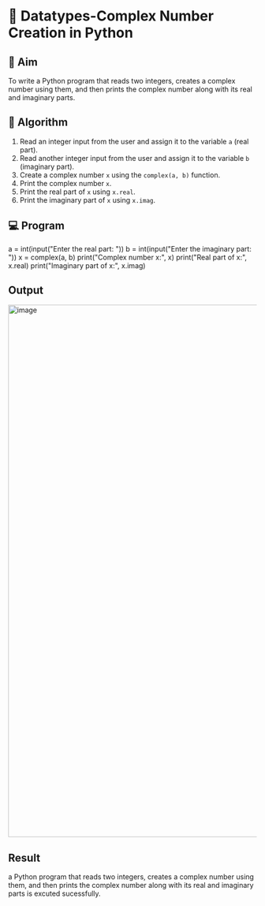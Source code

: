 # 🧮 Datatypes-Complex Number Creation in Python

## 🎯 Aim
To write a Python program that reads two integers, creates a complex number using them, and then prints the complex number along with its real and imaginary parts.

## 🧠 Algorithm
1. Read an integer input from the user and assign it to the variable `a` (real part).
2. Read another integer input from the user and assign it to the variable `b` (imaginary part).
3. Create a complex number `x` using the `complex(a, b)` function.
4. Print the complex number `x`.
5. Print the real part of `x` using `x.real`.
6. Print the imaginary part of `x` using `x.imag`.

## 💻 Program

a = int(input("Enter the real part: "))
b = int(input("Enter the imaginary part: "))
x = complex(a, b)
print("Complex number x:", x)
print("Real part of x:", x.real)
print("Imaginary part of x:", x.imag)

## Output
<img width="1920" height="1080" alt="image" src="https://github.com/user-attachments/assets/508acf52-b127-4d72-981e-3ddfb4b74568" />


## Result
 a Python program that reads two integers, creates a complex number using them, and then prints the complex number along with its real and imaginary parts is excuted sucessfully.


